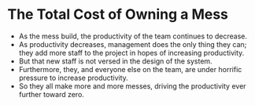 # The Total Cost of Owning a Mess

*   As the mess build, the productivity of the team continues to decrease.
*   As productivity decreases, management does the only thing they can; they add more staff to the project in hopes of increasing productivity.
*   But that new staff is not versed in the design of the system.
*   Furthermore, they, and everyone else on the team, are under horrific pressure to increase productivity.
*   So they all make more and more messes, driving the productivity ever further toward zero.
